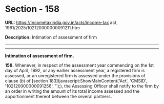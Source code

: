 # Section - 158

**URL:** https://incometaxindia.gov.in/acts/income-tax act, 1961/2025/102120000000091211.htm

**Description:** Intimation of assessment of firm

---

****

**Intimation of assessment of firm.**

**158.** Whenever, in respect of the assessment year commencing on the 1st day of April, 1992, or any earlier assessment year, a registered firm is assessed, or an unregistered firm is assessed under the provisions of clause (_b_) of [section 183](javascript:ShowMainContent\('Act', 'CMSID', '102120000000091256', ''\);), the Assessing Officer shall notify to the firm by an order in writing the amount of its total income assessed and the apportionment thereof between the several partners.